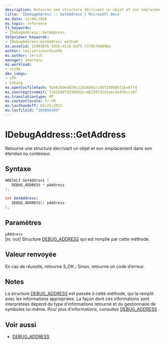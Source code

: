 ```yaml
---
description: Retourne une structure décrivant un objet et son emplacement dans son étendue ou conteneur.
title: 'IDebugAddress :: GetAddress | Microsoft Docs'
ms.date: 11/04/2016
ms.topic: reference
f1_keywords:
- IDebugAddress::GetAddress
helpviewer_keywords:
- IDebugAddress:GetAddress method
ms.assetid: 2590387b-5d36-4116-9a75-737957b8898e
author: leslierichardson95
ms.author: lerich
manager: jmartens
ms.workload:
- vssdk
dev_langs:
- CPP
- CSharp
ms.openlocfilehash: 92e616ded029c22b16b81ccd5f25086b11be6ff4
ms.sourcegitcommit: f2916d8fd296b92cc402597d1d1eecda4f6cccbf
ms.translationtype: MT
ms.contentlocale: fr-FR
ms.lasthandoff: 03/25/2021
ms.locfileid: "105094395"
---
```

# <a name="idebugaddressgetaddress"></a>IDebugAddress::GetAddress
Retourne une structure décrivant un objet et son emplacement dans son étendue ou conteneur.

## <a name="syntax"></a>Syntaxe

```cpp
HRESULT GetAddress (
   DEBUG_ADDRESS * pAddress
);
```

```csharp
int GetAddress(
   DEBUG_ADDRESS[] pAddress
);
```

## <a name="parameters"></a>Paramètres
`pAddress`\
[in, out] Structure [DEBUG_ADDRESS](../../../extensibility/debugger/reference/debug-address.md) qui est remplie par cette méthode.

## <a name="return-value"></a>Valeur renvoyée
 En cas de réussite, retourne S_OK ; Sinon, retourne un code d’erreur.

## <a name="remarks"></a>Notes
 La structure [DEBUG_ADDRESS](../../../extensibility/debugger/reference/debug-address.md) est passée à cette méthode, qui la remplit avec les informations appropriées. La façon dont ces informations sont interprétées dépend du type d’informations retourné et du gestionnaire de symboles lui-même. Pour plus d’informations, consultez [DEBUG_ADDRESS](../../../extensibility/debugger/reference/debug-address.md) .

## <a name="see-also"></a>Voir aussi
- [DEBUG_ADDRESS](../../../extensibility/debugger/reference/debug-address.md)
